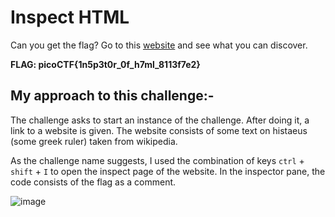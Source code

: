 # Inspect HTML
Can you get the flag? Go to this [website](http://saturn.picoctf.net:60392/) and see what you can discover.
 
 **FLAG: picoCTF{1n5p3t0r_0f_h7ml_8113f7e2}**

## My approach to this challenge:- 

The challenge asks to start an instance of the challenge. After doing it, a link to a website is given. The website consists of some text on histaeus (some greek ruler) taken from wikipedia.

As the challenge name suggests, I used the combination of keys `ctrl` + `shift` + `I` to open the inspect page of the website. In the inspector pane, the code consists of the flag as a comment.

![image](https://github.com/user-attachments/assets/cd44e0be-c519-44d6-b19a-29cb94c00ec7)

